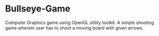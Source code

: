 # Bullseye-Game
Computer Graphics game using OpenGL utility toolkit. A simple shooting game wherein user has to shoot a moving board with given arrows.
